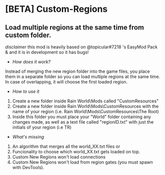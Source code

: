 # [BETA] Custom-Regions

## Load multiple regions at the same time from custom folder.

*disclaimer* this mod is heavily based on @topicular#7218 's EasyMod Pack & and it is in development so it has bugs!

* *How does it work?*

Instead of merging the new region folder into the game files, you place them in a separate folder so you can load multiple regions at the same time. In case of overlapping, it will choose the first loaded region.

* *How to use it*
1) Create a new folder inside Rain World\Mods called "CustomResources"
2) Create a new folder inside Rain World\Mods\CustomResources with the name of your region (i.e. Rain World\Mods\CustomResources\The Root)
3) Inside this folder you must place your "World" folder containing any changes made, as well as a text file called "regionID.txt" with just the initials of your region (i.e TR)

* *What's missing*
1) An algorithm that merges all the world_XX.txt files or
2) Funcionality to choose which world_XX.txt gets loaded on top.
3) Custom New Regions won't load connections
4) Custom New Regions won't load from region gates (you must spawn with DevTools).
